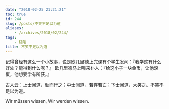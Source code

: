 ```yaml
---
date: "2018-02-25 21:21:21"
toc: true
id: 244
slug: /posts/不笑不足以为道
aliases:
    - /archives/2018/02/244/
tags:
    - 随笔
title: 不笑不足以为道
---
```


记得曾经有这么一个小故事，说是欧几里德上完课有个学生发问：『我学这有什么好处？能得到什么呢？』
欧几里德马上叫来仆人：『给这小子一块金币，让他滚蛋，他想要学有所获。』

古人云：上士闻道，勤而行之；中士闻道，若存若亡；下士闻道，大笑之。不笑不足以为道。

Wir müssen wissen, Wir werden wissen.